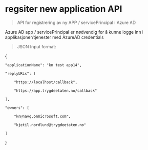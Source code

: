 regsiter new application API
=======================================================

> API for registrering av ny APP / servicePrincipal i Azure AD

Azure AD app / servicePrincipal er nødvendig for å kunne logge inn i applikasjoner/tjenester med AzureAD credentials

> JSON Input format:

{

    "applicationName": "kn test app14",
    
    "replyURLs": [
    
        "https://localhost/callback",
        
        "https://app.trygdeetaten.no/callback"
        
    ],
    
    "owners": [
    
        "kn@navq.onmicrosoft.com",
        
        "kjetil.nordlund@trygdeetaten.no"
        
    ]

}

